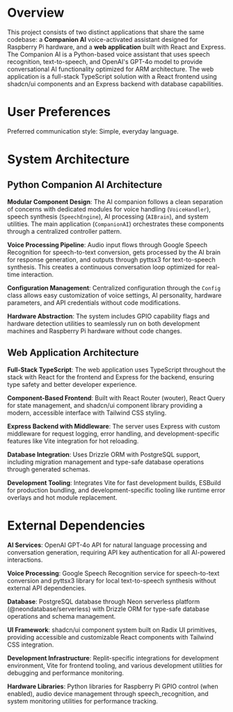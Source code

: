 # Overview

This project consists of two distinct applications that share the same codebase: a **Companion AI** voice-activated assistant designed for Raspberry Pi hardware, and a **web application** built with React and Express. The Companion AI is a Python-based voice assistant that uses speech recognition, text-to-speech, and OpenAI's GPT-4o model to provide conversational AI functionality optimized for ARM architecture. The web application is a full-stack TypeScript solution with a React frontend using shadcn/ui components and an Express backend with database capabilities.

# User Preferences

Preferred communication style: Simple, everyday language.

# System Architecture

## Python Companion AI Architecture

**Modular Component Design**: The AI companion follows a clean separation of concerns with dedicated modules for voice handling (`VoiceHandler`), speech synthesis (`SpeechEngine`), AI processing (`AIBrain`), and system utilities. The main application (`CompanionAI`) orchestrates these components through a centralized controller pattern.

**Voice Processing Pipeline**: Audio input flows through Google Speech Recognition for speech-to-text conversion, gets processed by the AI brain for response generation, and outputs through pyttsx3 for text-to-speech synthesis. This creates a continuous conversation loop optimized for real-time interaction.

**Configuration Management**: Centralized configuration through the `Config` class allows easy customization of voice settings, AI personality, hardware parameters, and API credentials without code modifications.

**Hardware Abstraction**: The system includes GPIO capability flags and hardware detection utilities to seamlessly run on both development machines and Raspberry Pi hardware without code changes.

## Web Application Architecture

**Full-Stack TypeScript**: The web application uses TypeScript throughout the stack with React for the frontend and Express for the backend, ensuring type safety and better developer experience.

**Component-Based Frontend**: Built with React Router (wouter), React Query for state management, and shadcn/ui component library providing a modern, accessible interface with Tailwind CSS styling.

**Express Backend with Middleware**: The server uses Express with custom middleware for request logging, error handling, and development-specific features like Vite integration for hot reloading.

**Database Integration**: Uses Drizzle ORM with PostgreSQL support, including migration management and type-safe database operations through generated schemas.

**Development Tooling**: Integrates Vite for fast development builds, ESBuild for production bundling, and development-specific tooling like runtime error overlays and hot module replacement.

# External Dependencies

**AI Services**: OpenAI GPT-4o API for natural language processing and conversation generation, requiring API key authentication for all AI-powered interactions.

**Voice Processing**: Google Speech Recognition service for speech-to-text conversion and pyttsx3 library for local text-to-speech synthesis without external API dependencies.

**Database**: PostgreSQL database through Neon serverless platform (@neondatabase/serverless) with Drizzle ORM for type-safe database operations and schema management.

**UI Framework**: shadcn/ui component system built on Radix UI primitives, providing accessible and customizable React components with Tailwind CSS integration.

**Development Infrastructure**: Replit-specific integrations for development environment, Vite for frontend tooling, and various development utilities for debugging and performance monitoring.

**Hardware Libraries**: Python libraries for Raspberry Pi GPIO control (when enabled), audio device management through speech_recognition, and system monitoring utilities for performance tracking.